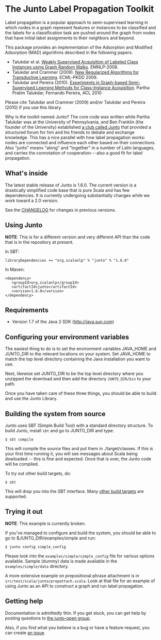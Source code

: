 # The Junto Label Propagation Toolkit

Label propagation is a popular approach to semi-supervised learning in which nodes in a graph represent features or instances to be classified and the labels for a classification task are pushed around the graph from nodes that have initial label assignments to their neighbors and beyond.

This package provides an implementation of the Adsorption and  Modified Adsorption (MAD) algorithms described in the following papers.

* Talukdar et al. [Weakly Supervised Acquisition of Labeled Class Instances using Graph Random Walks](http://aclweb.org/anthology/D/D08/D08-1061.pdf). EMNLP-2008.
* Talukdar and Crammer (2009). [New Regularized Algorithms for Transductive Learning](http://talukdar.net/papers/adsorption_ecml09.pdf). ECML-PKDD 2009.
* Talukdar and Pereira (2010). [Experiments in Graph-based Semi-Supervised Learning Methods for Class-Instance Acquisition](http://aclweb.org/anthology/P/P10/P10-1149.pdf). Partha Pratim Talukdar, Fernando Pereira, ACL 2010

Please cite Talukdar and Crammer (2009) and/or Talukdar and Pereira (2010) if you use this library.

Why is the toolkit named Junto? The core code was written while Partha Talukdar was at the University of Pennsylvania, and Ben Franklin (the founder of the University) established [a club called Junto](http://en.wikipedia.org/wiki/Junto_(club)) that provided a structured forum for him and his friends to debate and exchange knowledge. This has a nice parallel with how label propagation works: nodes are connected and influence each other based on their connections. Also "junto" means "along" and "together" in a number of Latin languages, and carries the connotation of cooperation---also a good fit for label propagation.

## What's inside

The latest stable release of Junto is 1.6.0. The current version is a drastically simplified code base that is pure Scala and has few dependencies. It is currently undergoing substantially changes while we work toward a 2.0 version.

See the [CHANGELOG](https://github.com/scalanlp/junto/wiki/CHANGELOG) for changes in previous versions.

## Using Junto

**NOTE**: This is for a different version and very different API than the code that is in the repository at present.

In SBT:

    libraryDependencies += "org.scalanlp" % "junto" % "1.6.0"

In Maven:

    <dependency>
       <groupId>org.scalanlp</groupId>
       <artifactId>junto</artifactId>
       <version>1.6.0</version>
    </dependency>


## Requirements

* Version 1.7 of the Java 2 SDK (http://java.sun.com)


## Configuring your environment variables

The easiest thing to do is to set the environment variables JAVA_HOME and JUNTO_DIR to the relevant locations on your system. Set JAVA_HOME to match the top level directory containing the Java installation you want to use.

Next, likewise set JUNTO_DIR to be the top level directory where you unzipped the download and then add the directory `JUNTO_DIR/bin` to your path.

Once you have taken care of these three things, you should be able to build and use the Junto Library.

## Building the system from source

Junto uses SBT (Simple Build Tool) with a standard directory structure.  To build Junto, install `sbt` and go to JUNTO_DIR and type:

```
$ sbt compile
```

This will compile the source files and put them in ./target/classes. If this is your first time running it, you will see messages about Scala being dowloaded -- this is fine and expected. Once that is over, the Junto code will be compiled.

To try out other build targets, do:

```
$ sbt
```

This will drop you into the SBT interface.  Many [other build targets](https://github.com/harrah/xsbt/wiki/Getting-Started-Running) are supported.

## Trying it out


**NOTE**: This example is currently broken.

If you've managed to configure and build the system, you should be  able to go to $JUNTO_DIR/examples/simple and run:

```
$ junto config simple_config
```

Please look into the `examples/simple/simple_config` file for various options available. Sample (dummy) data is made available in the `examples/simple/data` directory.

A more extensive example on prepositional phrase attachment is in `src/test/scala/junto/prepattach.scala`. Look at that file for an example of using Junto as an API to construct a graph and run label propagation.

## Getting help

Documentation is admittedly thin. If you get stuck, you can get help by posting questions to [the junto-open group](http://groups.google.com/group/junto-open).

Also, if you find what you believe is a bug or have a feature request, you can create [an issue](https://github.com/scalanlp/junto/issues).
